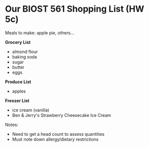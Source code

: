 # Our BIOST 561 Shopping List (HW 5c)

Meals to make: apple pie, others... 

**Grocery List**
- almond flour
- baking soda
- sugar
- butter 
- eggs


**Produce List**
- apples

**Freezer List**
- ice cream (vanilla)
- Ben & Jerry's Strawberry Cheesecake Ice Cream

Notes: 
- Need to get a head count to assess quantities
- Must note down allergy/dietary restrictions 
